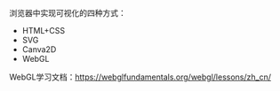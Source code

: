 浏览器中实现可视化的四种方式：   
* HTML+CSS
* SVG
* Canva2D
* WebGL

WebGL学习文档：https://webglfundamentals.org/webgl/lessons/zh_cn/